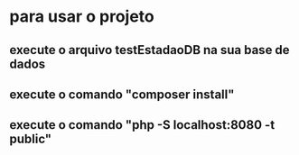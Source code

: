 # para usar o projeto

## execute o arquivo testEstadaoDB na sua base de dados

## execute o comando "composer install"

## execute o comando "php -S localhost:8080 -t public"

